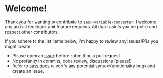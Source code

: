 # Welcome!

Thank you for wanting to contribute to `sass-variable-converter`. I welcome any and all feedback and feature requests. All that I ask is you be polite and respect other contributors. 

If you adhere to the list items below, I'm happy to review any issues/PRs you might create.

- Please open an [issue](https://github.com/tannerdolby/sass-variable-converter/issues) before submitting a pull request
- No profanity in commits, code review, discussions (please!)
- Refer to [sass docs](https://sass-lang.com/documentation) to verify any potential syntax/functionality bugs and create an issue.